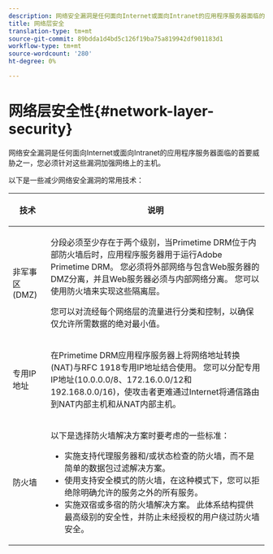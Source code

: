 ```yaml
---
description: 网络安全漏洞是任何面向Internet或面向Intranet的应用程序服务器面临的首要威胁之一，您必须针对这些漏洞加强网络上的主机。
title: 网络层安全
translation-type: tm+mt
source-git-commit: 89bdda1d4bd5c126f19ba75a819942df901183d1
workflow-type: tm+mt
source-wordcount: '280'
ht-degree: 0%

---
```



# 网络层安全性{#network-layer-security}

网络安全漏洞是任何面向Internet或面向Intranet的应用程序服务器面临的首要威胁之一，您必须针对这些漏洞加强网络上的主机。

以下是一些减少网络安全漏洞的常用技术：

<table frame="all" colsep="1" rowsep="1" class="+ topic/table adobe-d/table " id="table_djf_lhz_n4"> 
 <thead class="- topic/thead "> 
  <tr rowsep="1" class="- topic/row "> 
   <th colname="1" class="- topic/entry entry"> <p class="- topic/p ">技术 </p> </th> 
   <th colname="2" class="- topic/entry entry"> <p class="- topic/p ">说明 </p> </th> 
  </tr> 
 </thead>
 <tbody class="- topic/tbody "> 
  <tr rowsep="1" class="- topic/row "> 
   <td colname="1" class="- topic/entry "> <p class="- topic/p ">非军事区(DMZ) </p> </td> 
   <td colname="2" class="- topic/entry "> <p class="- topic/p ">分段必须至少存在于两个级别，当Primetime DRM位于内部防火墙后时，应用程序服务器用于运行Adobe Primetime DRM。 您必须将外部网络与包含Web服务器的DMZ分离，并且Web服务器必须与内部网络分离。 您可以使用防火墙来实现这些隔离层。 </p> <p>您可以对流经每个网络层的流量进行分类和控制，以确保仅允许所需数据的绝对最小值。 </p> </td> 
  </tr> 
  <tr rowsep="1" class="- topic/row "> 
   <td colname="1" class="- topic/entry "> <p class="- topic/p ">专用IP地址 </p> </td> 
   <td colname="2" class="- topic/entry "> <p class="- topic/p ">在Primetime DRM应用程序服务器上将网络地址转换(NAT)与RFC 1918专用IP地址结合使用。 您可以分配专用IP地址(10.0.0.0/8、172.16.0.0/12和192.168.0.0/16)，使攻击者更难通过Internet将通信路由到NAT内部主机和从NAT内部主机。 </p> </td> 
  </tr> 
  <tr rowsep="0" class="- topic/row "> 
   <td colname="1" class="- topic/entry "> <p class="- topic/p ">防火墙 </p> </td> 
   <td colname="2" class="- topic/entry "> <p class="- topic/p ">以下是选择防火墙解决方案时要考虑的一些标准： </p> <p class="- topic/p "> 
     <ul class="- topic/ul " id="ul_wjf_lhz_n4"> 
      <li class="- topic/li " id="li_A620D0B635384590BA7804F9720D04D0">实施支持代理服务器和/或状态检查的防火墙，而不是简单的数据包过滤解决方案。 </li> 
      <li class="- topic/li " id="li_3E4F814A30C047539185C23F4F57C282">使用支持安全模式的防火墙，在这种模式下，您可以拒绝除明确允许的服务之外的所有服务。 </li> 
      <li class="- topic/li " id="li_96160B3F14C4425397F017AF93FABE32">实施双宿或多宿的防火墙解决方案。 此体系结构提供最高级别的安全性，并防止未经授权的用户绕过防火墙安全。 </li> 
     </ul> </p> </td> 
  </tr> 
 </tbody> 
</table>

